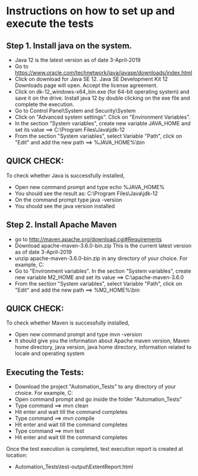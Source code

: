 Instructions on how to set up and execute the tests
====================================================

Step 1. Install java on the system.
-----------------------------------

- Java 12 is the latest version as of date 3-April-2019
- Go to https://www.oracle.com/technetwork/java/javase/downloads/index.html 
- Click on download for Java SE 12. Java SE Development Kit 12 Downloads page will open. Accept the license agreement.
- Click on dk-12_windows-x64_bin.exe (for 64-bit operating system) and save it on the drive. Install java 12 by double clicking on the exe file and complete the execution.
- Go to Control Panel\System and Security\System
- Click on "Advanced system settings". Click on "Environment Variables". 
- In the section "System variables", create new variable JAVA_HOME and set its value ==> C:\Program Files\Java\jdk-12
- From the section "System variables", select Variable "Path", click on "Edit" and add the new path ==> %JAVA_HOME%\bin

QUICK CHECK:
------------
To check whether Java is successfully installed,
- Open new command prompt and type echo %JAVA_HOME% 
- You should see the result as: C:\Program Files\Java\jdk-12
- On the command prompt type java -version
- You should see the java version installed


Step 2. Install Apache Maven
----------------------------

- go to http://maven.apache.org/download.cgi#Requirements
- Download apache-maven-3.6.0-bin.zip This is the current latest version as of date 3-April-2019
- unzip apache-maven-3.6.0-bin.zip in any directory of your choice. For example, C:
- Go to "Environment variables". In the section "System variables", create new variable M2_HOME and set its value ==> C:\apache-maven-3.6.0
- From the section "System variables", select Variable "Path", click on "Edit" and add the new path ==> %M2_HOME%\bin

QUICK CHECK:
------------

To check whether Maven is successfully installed,
- Open new command prompt and type mvn -version
- It should give you the information about Apache maven version, Maven home directory, java version, java home directory, information related to locale and operating system

Executing the Tests:
--------------------

- Download the project "Automation_Tests" to any directory of your choice. For example, C:
- Open command prompt and go inside the folder "Automation_Tests"
- Type command ==> mvn clean
- Hit enter and wait till the command completes
- Type command ==> mvn compile
- Hit enter and wait till the command completes
- Type command ==> mvn test
- Hit enter and wait till the command completes

Once the test execution is completed, test execution report is created at location:
- Automation_Tests\test-output\ExtentReport.html                                                                                  

